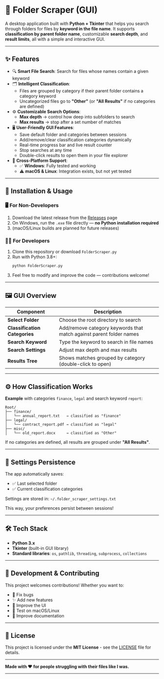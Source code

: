 # 📂 Folder Scraper (GUI)

A desktop application built with **Python + Tkinter** that helps you search through folders for files by **keyword in the file name**. It supports **classification by parent folder name**, customizable **search depth**, and **result limits**, all with a simple and interactive GUI.

---

## ✨ Features

- 🔍 **Smart File Search**: Search for files whose names contain a given keyword
- 🗂️ **Intelligent Classification**:
  - Files are grouped by category if their parent folder contains a category keyword
  - Uncategorized files go to **"Other"** (or **"All Results"** if no categories are defined)
- ⚙️ **Customizable Search Options**:
  - **Max depth** → control how deep into subfolders to search
  - **Max results** → stop after a set number of matches
- 🖥️ **User-Friendly GUI Features**:
  - Save default folder and categories between sessions
  - Add/remove/clear classification categories dynamically
  - Real-time progress bar and live result counter
  - Stop searches at any time
  - Double-click results to open them in your file explorer
- 🐧 **Cross-Platform Support**:
  - ✅ **Windows**: Fully tested and working
  - ⚠️ **macOS & Linux**: Integration exists, but not yet tested

---

## 🚀 Installation & Usage

### 🖥️ For Non-Developers
1. Download the latest release from the [Releases](../../releases) page
2. On Windows, run the `.exe` file directly — **no Python installation required**
3. (macOS/Linux builds are planned for future releases)

### 🧑‍💻 For Developers
1. Clone this repository or download `FolderScraper.py`
2. Run with Python 3.8+:
   ```bash
   python FolderScraper.py
   ```
3. Feel free to modify and improve the code — contributions welcome!

---

## 🖼️ GUI Overview

| Component | Description |
|-----------|-------------|
| **Select Folder** | Choose the root directory to search |
| **Classification Categories** | Add/remove category keywords that match against parent folder names |
| **Search Keyword** | Type the keyword to search in file names |
| **Search Settings** | Adjust max depth and max results |
| **Results Tree** | Shows matches grouped by category (double-click to open) |

---

## ⚙️ How Classification Works

**Example** with categories `finance`, `legal` and search keyword `report`:

```
Root/
├── finance/
│   └── annual_report.txt   → classified as "finance"
├── legal/
│   └── contract_report.pdf → classified as "legal"
├── misc/
│   └── old_report.docx     → classified as "Other"
```

If no categories are defined, all results are grouped under **"All Results"**.

---

## 📜 Settings Persistence

The app automatically saves:
- ✅ Last selected folder
- ✅ Current classification categories

Settings are stored in: `~/.folder_scraper_settings.txt`

This way, your preferences persist between sessions!

---

## 🛠️ Tech Stack

- **Python 3.x**
- **Tkinter** (built-in GUI library)
- **Standard libraries**: `os`, `pathlib`, `threading`, `subprocess`, `collections`

---

## 🔧 Development & Contributing

This project welcomes contributions! Whether you want to:
- 🐛 Fix bugs
- ✨ Add new features
- 📱 Improve the UI
- 🧪 Test on macOS/Linux
- 📝 Improve documentation

---

## 📜 License

This project is licensed under the **MIT License** - see the [LICENSE](LICENSE) file for details.

---

**Made with ❤️ for people struggling with their files like I was.**

---
